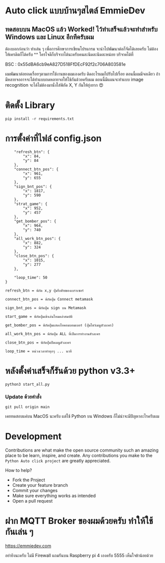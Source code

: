 # Auto click แบบบ้านๆสไตล์ EmmieDev
## ทดสอบบน MacOS แล้ว Worked! ไว้ทำเสร็จแล้วจะทำสำหรับ Windows และ Linux อีกทีครับผม
ต้องบอกก่อนว่า ทำเล่น ๆ เพื่อการศึกษาการเขียนโปรแกรม จะนำไปพัฒนาต่อก็จัดได้เลยครับ ไม่ต้องให้เครดิตก็ได้ครับ ^^ 
ใครใจดีก็บริจากได้นะครับคนละนิดละนิดละหน่อย บริจาคได้ที่ 

BSC : 0x55dBA6cb9eA827D518FfDEcF92f2c706A803581e

ผมพัฒนาต่อยอดเรื่อยๆตามการใช้งานของผมเองครับ ติดอะไรผมก็ปรับไปเรื่อย ตอนนี้ผมมีจอเดียว ถ้ามีหลายจออาจจะได้ทำแบบกดหลายจอให้ใช้กันด้วยครับผม
ตอนนี้มีแผนจะทำแบบ image recognition จะได้ไม่ต้องมานั่งใส่พิกัด X, Y กันให้ยุ่งยาก 😍

# ติดตั้ง Library
```
pip install -r requirements.txt
```

# การตั้งค่าที่ไฟล์ config.json

```{
    "refresh_btn": {
        "x": 84,
        "y": 84
    },
    "connect_btn_pos": {
        "x": 961,
        "y": 655
    },
    "sign_bnt_pos": {
        "x": 1817,
        "y": 590
    },
    "strat_game": {
        "x": 952,
        "y": 457
    },
    "get_bomber_pos": {
        "x": 964,
        "y": 740
    },
    "all_work_btn_pos": {
        "x": 882,
        "y": 324
    },
    "close_btn_pos": {
        "x": 1015,
        "y": 277
    },
    
    "loop_time": 50
}
```
```
refresh_btn = พิกัด x,y ปุ่มรีเฟรชของเบราเซอร์

connect_btn_pos = พิกัดปุ่ม Connect metamask

sign_bnt_pos = พิกัดปุ่ม sign บน Metamask

start_game = พิกัดปุ่มเข้าเล่นโหมดล่าสมบัติ

get_bomber_pos = พิกัดปุ่มแสดงไอคอมบอมเบอร์ (ปุ่มโชว์เมนูตัวละคร)

all_work_btn_pos = พิกัดปุ่ม ALL ที่เปิดการทำงานตัวละคร

close_btn_pos = พิกัดปุ่มปิดเมนูตัวละคร

loop_time = หน่วงเวลาทำทุกๆ ... นาที
```

# หลังตั้งค่าเสร็จก็รันด้วย python v3.3+
```
python3 start_all.py
```

### Update ด้วยคำสั่ง
```
git pull origin main
```


เคยทดสอบแค่บน MacOS นะครับ แต่ใช้ Python บน Windows ก็ไม่น่าจะมีปัญหาอะไรครับผม

# Development
Contributions are what make the open source community such an amazing place to be learn, inspire, and create.
Any contributions you make to the `Python Auto click project` are greatly appreciated.

How to help?

- Fork the Project
- Create your feature branch
- Commit your changes
- Make sure everything works as intended
- Open a pull request


# ฝาก MQTT Broker ของผมด้วยครับ ทำให้ใช้กันเล่น ๆ

https://emmiedev.com

อย่ายิงนะครับ ไม่มี Firewall แถมรันบน Raspberry pi 4 เองครับ 5555 เห็นใจข้าน้อยด้วย